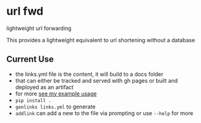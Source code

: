 # url fwd

lightweight url forwarding 

This provides a lightweight equivalent to url shortening without a database


## Current Use


- the links.yml file is the content, it will build to a docs folder 
- that can either be tracked and served with gh pages or built and deployed as an artifact
- for more [see my example usage](https://github.com/drsmb-co/drsmb-co.github.io)
- `pip install .` 
-  `genlinks links.yml` to generate 
-  `addlink` can add a new to the file via prompting or use `--help` for more

